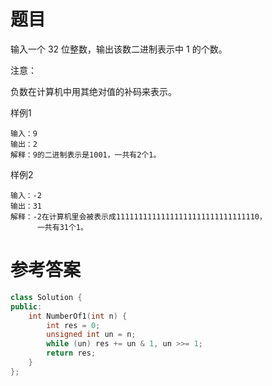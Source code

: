 # 题目
输入一个 32 位整数，输出该数二进制表示中 1 的个数。

注意：

负数在计算机中用其绝对值的补码来表示。

样例1
```
输入：9
输出：2
解释：9的二进制表示是1001，一共有2个1。
```
样例2
```
输入：-2
输出：31
解释：-2在计算机里会被表示成11111111111111111111111111111110，
      一共有31个1。
```
# 参考答案
```c++
class Solution {
public:
    int NumberOf1(int n) {
        int res = 0;
        unsigned int un = n; 
        while (un) res += un & 1, un >>= 1;
        return res;
    }
};
